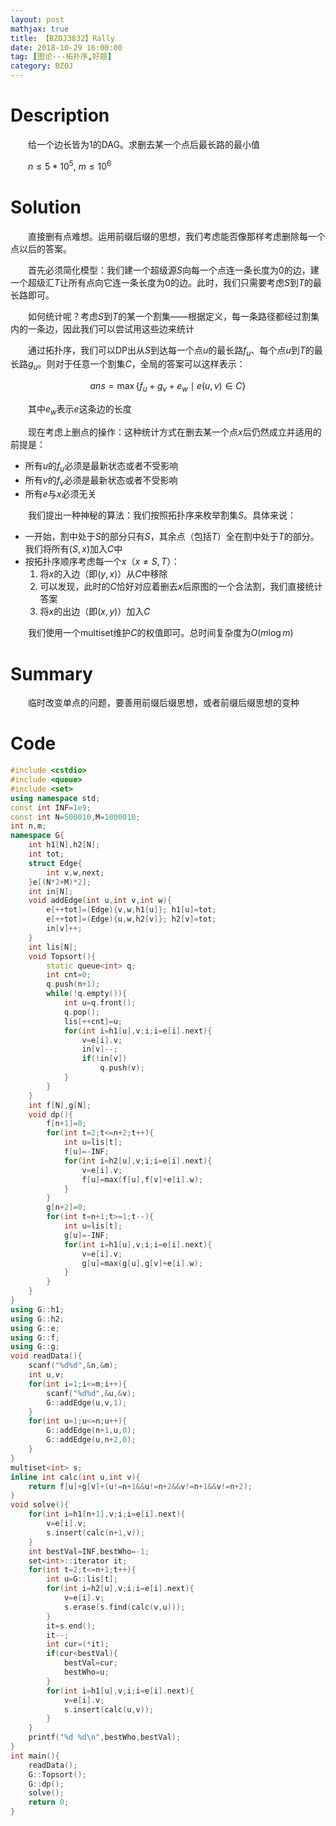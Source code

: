 ```yaml
---
layout: post
mathjax: true
title: 【BZOJ3832】Rally
date: 2018-10-29 16:00:00
tag: [图论---拓扑序,好题]
category: BZOJ
---
```

# Description

　　给一个边长皆为1的DAG。求删去某一个点后最长路的最小值

　　$n \le 5*10^5,\ m\le10^6$ 


<!-- more -->
# Solution

　　直接删有点难想。运用前缀后缀的思想，我们考虑能否像那样考虑删除每一个点以后的答案。

　　首先必须简化模型：我们建一个超级源$S$向每一个点连一条长度为0的边，建一个超级汇$T$让所有点向它连一条长度为0的边。此时，我们只需要考虑$S$到$T$的最长路即可。

　　如何统计呢？考虑$S$到$T$的某一个割集——根据定义，每一条路径都经过割集内的一条边，因此我们可以尝试用这些边来统计

　　通过拓扑序，我们可以DP出从$S$到达每一个点$u$的最长路$f_u$、每个点$u$到$T$的最长路$g_u$。则对于任意一个割集$C$，全局的答案可以这样表示：

$$
ans=\max\{f_u+g_v+e_w\mid e(u,v)\in C\}
$$

　　其中$e_w$表示$e$这条边的长度

　　现在考虑上删点的操作：这种统计方式在删去某一个点$x$后仍然成立并适用的前提是：

* 所有$u$的$f_u$必须是最新状态或者不受影响
* 所有$v$的$f_v$必须是最新状态或者不受影响
* 所有$e$与$x$必须无关

　　我们提出一种神秘的算法：我们按照拓扑序来枚举割集$S$。具体来说：

* 一开始，割中处于$S$的部分只有$S$，其余点（包括$T$）全在割中处于$T$的部分。我们将所有$(S,x)$加入$C$中
* 按拓扑序顺序考虑每一个$x$（$x\neq S,T$）：
	1. 将$x$的入边（即$(y,x)$）从$C$中移除
	2. 可以发现，此时的$C$恰好对应着删去$x$后原图的一个合法割，我们直接统计答案
	3. 将$x$的出边（即$(x,y)$）加入$C$

　　我们使用一个multiset维护$C$的权值即可。总时间复杂度为$O(m \log m)$



# Summary

　　临时改变单点的问题，要善用前缀后缀思想，或者前缀后缀思想的变种



# Code

```c++
#include <cstdio>
#include <queue>
#include <set>
using namespace std;
const int INF=1e9;
const int N=500010,M=1000010;
int n,m;
namespace G{
    int h1[N],h2[N];
    int tot;
    struct Edge{
        int v,w,next;
    }e[(N*2+M)*2];
    int in[N];
    void addEdge(int u,int v,int w){
        e[++tot]=(Edge){v,w,h1[u]}; h1[u]=tot;
        e[++tot]=(Edge){u,w,h2[v]}; h2[v]=tot;
        in[v]++;
    }
    int lis[N];
    void Topsort(){
        static queue<int> q;
        int cnt=0;
        q.push(n+1);
        while(!q.empty()){
            int u=q.front();
            q.pop();
            lis[++cnt]=u;
            for(int i=h1[u],v;i;i=e[i].next){
                v=e[i].v;
                in[v]--;
                if(!in[v])
                    q.push(v);
            }
        }
    }
    int f[N],g[N];
    void dp(){
        f[n+1]=0;
        for(int t=2;t<=n+2;t++){
            int u=lis[t];
            f[u]=-INF;
            for(int i=h2[u],v;i;i=e[i].next){
                v=e[i].v;
                f[u]=max(f[u],f[v]+e[i].w);
            }
        }
        g[n+2]=0;
        for(int t=n+1;t>=1;t--){
            int u=lis[t];
            g[u]=-INF;
            for(int i=h1[u],v;i;i=e[i].next){
                v=e[i].v;
                g[u]=max(g[u],g[v]+e[i].w);
            }
        }
    }
}
using G::h1;
using G::h2;
using G::e;
using G::f;
using G::g;
void readData(){
    scanf("%d%d",&n,&m);
    int u,v;
    for(int i=1;i<=m;i++){
        scanf("%d%d",&u,&v);
        G::addEdge(u,v,1);
    }
    for(int u=1;u<=n;u++){
        G::addEdge(n+1,u,0);
        G::addEdge(u,n+2,0);
    }
}
multiset<int> s;
inline int calc(int u,int v){
    return f[u]+g[v]+(u!=n+1&&u!=n+2&&v!=n+1&&v!=n+2);
}
void solve(){
    for(int i=h1[n+1],v;i;i=e[i].next){
        v=e[i].v;
        s.insert(calc(n+1,v));
    }
    int bestVal=INF,bestWho=-1;
    set<int>::iterator it;
    for(int t=2;t<=n+1;t++){
        int u=G::lis[t];
        for(int i=h2[u],v;i;i=e[i].next){
            v=e[i].v;
            s.erase(s.find(calc(v,u)));
        }
        it=s.end();
        it--;
        int cur=(*it);
        if(cur<bestVal){
            bestVal=cur;
            bestWho=u;
        }
        for(int i=h1[u],v;i;i=e[i].next){
            v=e[i].v;
            s.insert(calc(u,v));
        }
    }
    printf("%d %d\n",bestWho,bestVal);
}
int main(){
    readData();
    G::Topsort();
    G::dp();
    solve();
    return 0;
}
```

 